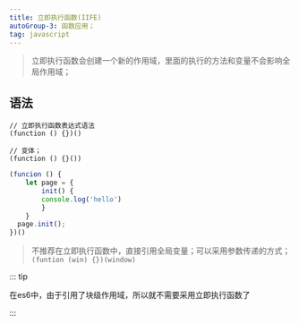 ```yaml
---
title: 立即执行函数(IIFE)
autoGroup-3: 函数应用；
tag: javascript
---
```


> 立即执行函数会创建一个新的作用域，里面的执行的方法和变量不会影响全局作用域；

## 语法

```
// 立即执行函数表达式语法
(function () {})()

// 变体；
(function () {}())
```



```javascript
(funcion () {
 	let page = {
 		init() {
  		console.log('hello')
		}
 	}
  page.init();
})()
```

> 不推荐在立即执行函数中，直接引用全局变量；可以采用参数传递的方式；``(funtion (win) {})(window)``

::: tip

在es6中，由于引用了块级作用域，所以就不需要采用立即执行函数了

:::